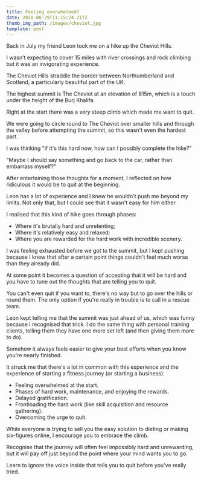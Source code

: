 ```yaml
---
title: Feeling overwhelmed?
date: 2020-08-29T11:15:24.217Z
thumb_img_path: /images/cheviot.jpg
template: post
---
```

Back in July my friend Leon took me on a hike up the Cheviot Hills.

I wasn’t expecting to cover 15 miles with river crossings and rock climbing but it was an invigorating experience.

The Cheviot Hills straddle the border between Northumberland and Scotland, a particularly beautiful part of the UK.

The highest summit is The Cheviot at an elevation of 815m, which is a touch under the height of the Burj Khalifa.

Right at the start there was a _very_ steep climb which made me want to quit.

We were going to circle round to The Cheviot over smaller hills and through the valley before attempting the summit, so this wasn't even the hardest part.

I was thinking "if it's this hard now, how can I possibly complete the hike?"

"Maybe I should say something and go back to the car, rather than embarrass myself?"

After entertaining those thoughts for a moment, I reflected on how ridiculous it would be to quit at the beginning.

Leon has a lot of experience and I knew he wouldn't push me beyond my limits. Not only that, but I could see that it wasn't easy for him either.

I realised that this kind of hike goes through phases:

- Where it's brutally hard and unrelenting;
- Where it's relatively easy and relaxed;
- Where you are rewarded for the hard work with incredible scenery.

I was feeling exhausted before we got to the summit, but I kept pushing because I knew that after a certain point things couldn't feel much worse than they already did.

At some point it becomes a question of accepting that it will be hard and you have to tune out the thoughts that are telling you to quit.

You can't even quit if you want to, there's no way but to go over the hills or round them. The only option if you're really in trouble is to call in a rescue team.

Leon kept telling me that the summit was just ahead of us, which was funny because I recognised that trick. I do the same thing with personal training clients, telling them they have one more set left (and then giving them more to do).

Somehow it always feels easier to give your best efforts when you know you're nearly finished.

It struck me that there's a lot in common with this experience and the experience of starting a fitness journey (or starting a business):

- Feeling overwhelmed at the start.
- Phases of hard work, maintenance, and enjoying the rewards.
- Delayed gratification.
- Frontloading the hard work (like skill acquisition and resource gathering).
- Overcoming the urge to quit.

While everyone is trying to sell you the easy solution to dieting or making six-figures online, I encourage you to embrace the climb.

Recognise that the journey will often feel impossibly hard and unrewarding, but it will pay off just beyond the point where your mind wants you to go.

Learn to ignore the voice inside that tells you to quit before you've really tried.
